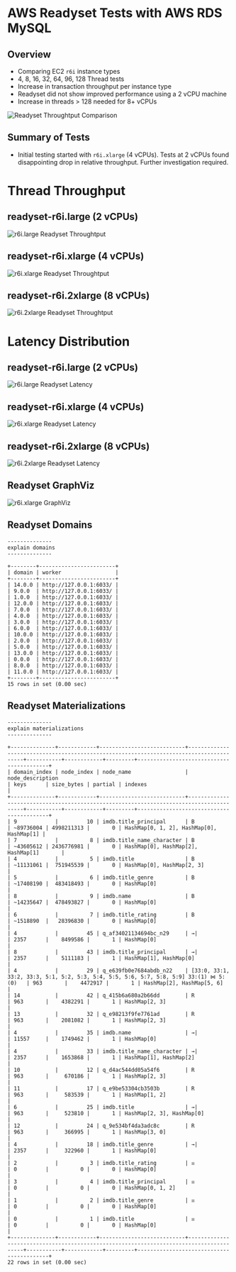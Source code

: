 # AWS Readyset Tests with AWS RDS MySQL

## Overview

- Comparing EC2 `r6i` instance types
- 4, 8, 16, 32, 64, 96, 128 Thread tests
- Increase in transaction throughput per instance type
- Readyset did not show improved performance using a 2 vCPU machine
- Increase in threads > 128 needed for 8+ vCPUs

![Readyset Throughtput Comparison](readyset-results.png)

## Summary of Tests

- Initial testing started with `r6i.xlarge` (4 vCPUs). Tests at 2 vCPUs found disappointing drop in relative throughput. Further investigation required.

# Thread Throughput
## readyset-r6i.large (2 vCPUs)
![r6i.large Readyset Throughtput ](readyset-r6i.large/20250321.225805.title.threads.png)
## readyset-r6i.xlarge (4 vCPUs)
![r6i.xlarge Readyset Throughtput ](readyset-r6i.xlarge/20250320.010611.title.threads.png)
## readyset-r6i.2xlarge (8 vCPUs)
![r6i.2xlarge Readyset Throughtput ](readyset-r6i.2xlarge/20250321.161706.title.threads.png)

# Latency Distribution
## readyset-r6i.large (2 vCPUs)
![r6i.large Readyset Latency ](readyset-r6i.large/20250321.225805.title.latency.png)
## readyset-r6i.xlarge (4 vCPUs)
![r6i.xlarge Readyset Latency ](readyset-r6i.xlarge/20250320.010611.title.latency.png)
## readyset-r6i.2xlarge (8 vCPUs)
![r6i.2xlarge Readyset Latency ](readyset-r6i.2xlarge/20250321.161706.title.latency.png)

## Readyset GraphViz

![r6i.xlarge GraphViz](readyset-r6i.xlarge/graphviz.png)

## Readyset Domains

```
--------------
explain domains
--------------

+--------+------------------------+
| domain | worker                 |
+--------+------------------------+
| 14.0.0 | http://127.0.0.1:6033/ |
| 9.0.0  | http://127.0.0.1:6033/ |
| 1.0.0  | http://127.0.0.1:6033/ |
| 12.0.0 | http://127.0.0.1:6033/ |
| 7.0.0  | http://127.0.0.1:6033/ |
| 4.0.0  | http://127.0.0.1:6033/ |
| 3.0.0  | http://127.0.0.1:6033/ |
| 6.0.0  | http://127.0.0.1:6033/ |
| 10.0.0 | http://127.0.0.1:6033/ |
| 2.0.0  | http://127.0.0.1:6033/ |
| 5.0.0  | http://127.0.0.1:6033/ |
| 13.0.0 | http://127.0.0.1:6033/ |
| 0.0.0  | http://127.0.0.1:6033/ |
| 8.0.0  | http://127.0.0.1:6033/ |
| 11.0.0 | http://127.0.0.1:6033/ |
+--------+------------------------+
15 rows in set (0.00 sec)
```

## Readyset Materializations

```
--------------
explain materializations
--------------

+--------------+------------+---------------------------+----------------------------------------------------------------------------------------+-----------+------------+---------+------------------------------------------+
| domain_index | node_index | node_name                 | node_description                                                                       | keys      | size_bytes | partial | indexes                                  |
+--------------+------------+---------------------------+----------------------------------------------------------------------------------------+-----------+------------+---------+------------------------------------------+
| 9            |         10 | imdb.title_principal      | B                                                                                      | ~89736004 | 4998211313 |       0 | HashMap[0, 1, 2], HashMap[0], HashMap[1] |
| 7            |          8 | imdb.title_name_character | B                                                                                      | ~43605612 | 2436776981 |       0 | HashMap[0], HashMap[2], HashMap[1]       |
| 4            |          5 | imdb.title                | B                                                                                      | ~11131061 |  751945539 |       0 | HashMap[0], HashMap[2, 3]                |
| 5            |          6 | imdb.title_genre          | B                                                                                      | ~17408190 |  483418493 |       0 | HashMap[0]                               |
| 8            |          9 | imdb.name                 | B                                                                                      | ~14235647 |  478493827 |       0 | HashMap[0]                               |
| 6            |          7 | imdb.title_rating         | B                                                                                      | ~1518890  |   28396830 |       0 | HashMap[0]                               |
| 4            |         45 | q_af34021134694bc_n29     | →|                                                                                     | 2357      |    8499586 |       1 | HashMap[0]                               |
| 8            |         43 | imdb.title_principal      | →|                                                                                     | 2357      |    5111183 |       1 | HashMap[1], HashMap[0]                   |
| 4            |         29 | q_e639fb0e7684abdb_n22    | [33:0, 33:1, 33:2, 33:3, 5:1, 5:2, 5:3, 5:4, 5:5, 5:6, 5:7, 5:8, 5:9] 33:(1) ⋈ 5:(0)   | 963       |    4472917 |       1 | HashMap[2], HashMap[5, 6]                |
| 14           |         42 | q_415b6a680a2b66dd        | R                                                                                      | 963       |    4382291 |       1 | HashMap[2, 3]                            |
| 13           |         32 | q_e98213f9fe7761ad        | R                                                                                      | 963       |    2081082 |       1 | HashMap[2, 3]                            |
| 4            |         35 | imdb.name                 | →|                                                                                     | 11557     |    1749462 |       1 | HashMap[0]                               |
| 4            |         33 | imdb.title_name_character | →|                                                                                     | 2357      |    1653868 |       1 | HashMap[1], HashMap[2]                   |
| 10           |         12 | q_d4ac544dd05a54f6        | R                                                                                      | 963       |     670186 |       1 | HashMap[2, 3]                            |
| 11           |         17 | q_e9be53304cb3503b        | R                                                                                      | 963       |     583539 |       1 | HashMap[1, 2]                            |
| 6            |         25 | imdb.title                | →|                                                                                     | 963       |     523810 |       1 | HashMap[2, 3], HashMap[0]                |
| 12           |         24 | q_9e534bf4da3adc8c        | R                                                                                      | 963       |     366995 |       1 | HashMap[3, 0]                            |
| 4            |         18 | imdb.title_genre          | →|                                                                                     | 2357      |     322960 |       1 | HashMap[0]                               |
| 2            |          3 | imdb.title_rating         | ☒                                                                                      | 0         |          0 |       0 | HashMap[0]                               |
| 3            |          4 | imdb.title_principal      | ☒                                                                                      | 0         |          0 |       0 | HashMap[0, 1, 2]                         |
| 1            |          2 | imdb.title_genre          | ☒                                                                                      | 0         |          0 |       0 | HashMap[0]                               |
| 0            |          1 | imdb.title                | ☒                                                                                      | 0         |          0 |       0 | HashMap[0]                               |
+--------------+------------+---------------------------+----------------------------------------------------------------------------------------+-----------+------------+---------+------------------------------------------+
22 rows in set (0.00 sec)
```
